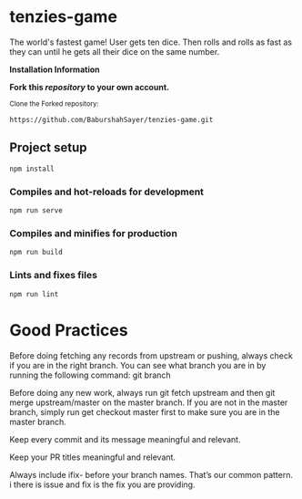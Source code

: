 # tenzies-game
The world's fastest game! User gets ten dice. Then rolls and rolls as fast as they can until he gets all their dice on the same number.


**Installation Information**

**Fork this _repository_ to your own account.**

<sub>Clone the Forked repository:</sub>

```
https://github.com/BaburshahSayer/tenzies-game.git
```


## Project setup
```
npm install
```

### Compiles and hot-reloads for development
```
npm run serve
```

### Compiles and minifies for production
```
npm run build
```

### Lints and fixes files
```
npm run lint
```


# Good Practices

Before doing fetching any records from upstream or pushing, always check if you are in the right branch. You can see what branch you are in by running the following command: git branch

Before doing any new work, always run git fetch upstream and then git merge upstream/master on the master branch. If you are not in the master branch, simply run get checkout master first to make sure you are in the master branch.

Keep every commit and its message meaningful and relevant.

Keep your PR titles meaningful and relevant.

Always include ifix- before your branch names. That’s our common pattern. i there is issue and fix is the fix you are providing.
